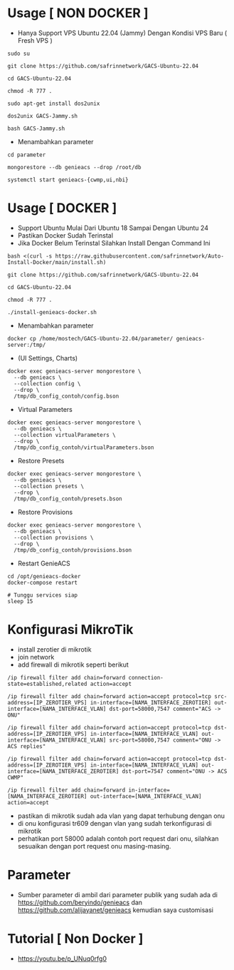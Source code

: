 # Usage [ NON DOCKER ]
- Hanya Support VPS Ubuntu 22.04 (Jammy) Dengan Kondisi VPS Baru ( Fresh VPS )
```
sudo su
```
```
git clone https://github.com/safrinnetwork/GACS-Ubuntu-22.04
```
```
cd GACS-Ubuntu-22.04
```
```
chmod -R 777 .
```
```
sudo apt-get install dos2unix
```
```
dos2unix GACS-Jammy.sh
```
```
bash GACS-Jammy.sh
```
- Menambahkan parameter
```
cd parameter
```
```
mongorestore --db genieacs --drop /root/db
```
```
systemctl start genieacs-{cwmp,ui,nbi}
```
# Usage [ DOCKER ]
- Support Ubuntu Mulai Dari Ubuntu 18 Sampai Dengan Ubuntu 24
- Pastikan Docker Sudah Terinstal
- Jika Docker Belum Terinstal Silahkan Install Dengan Command Ini
```
bash <(curl -s https://raw.githubusercontent.com/safrinnetwork/Auto-Install-Docker/main/install.sh)
```
```
git clone https://github.com/safrinnetwork/GACS-Ubuntu-22.04
```
```
cd GACS-Ubuntu-22.04
```
```
chmod -R 777 .
```
```
./install-genieacs-docker.sh
```
- Menambahkan parameter
```
docker cp /home/mostech/GACS-Ubuntu-22.04/parameter/ genieacs-server:/tmp/
```
- (UI Settings, Charts)
```
docker exec genieacs-server mongorestore \
  --db genieacs \
  --collection config \
  --drop \
  /tmp/db_config_contoh/config.bson
```

- Virtual Parameters
```
docker exec genieacs-server mongorestore \
  --db genieacs \
  --collection virtualParameters \
  --drop \
  /tmp/db_config_contoh/virtualParameters.bson
```

- Restore Presets
```
docker exec genieacs-server mongorestore \
  --db genieacs \
  --collection presets \
  --drop \
  /tmp/db_config_contoh/presets.bson
```

- Restore Provisions
```
docker exec genieacs-server mongorestore \
  --db genieacs \
  --collection provisions \
  --drop \
  /tmp/db_config_contoh/provisions.bson
```

- Restart GenieACS
```
cd /opt/genieacs-docker
docker-compose restart

# Tunggu services siap
sleep 15
```
# Konfigurasi MikroTik
- install zerotier di mikrotik
- join network
- add firewall di mikrotik seperti berikut
```
/ip firewall filter add chain=forward connection-state=established,related action=accept
```
```
/ip firewall filter add chain=forward action=accept protocol=tcp src-address=[IP_ZEROTIER_VPS] in-interface=[NAMA_INTERFACE_ZEROTIER] out-interface=[NAMA_INTERFACE_VLAN] dst-port=58000,7547 comment="ACS -> ONU"
```
```
/ip firewall filter add chain=forward action=accept protocol=tcp dst-address=[IP_ZEROTIER_VPS] in-interface=[NAMA_INTERFACE_VLAN] out-interface=[NAMA_INTERFACE_VLAN] src-port=58000,7547 comment="ONU -> ACS replies"
```
```
/ip firewall filter add chain=forward action=accept protocol=tcp dst-address=[IP_ZEROTIER_VPS] in-interface=[NAMA_INTERFACE_VLAN] out-interface=[NAMA_INTERFACE_ZEROTIER] dst-port=7547 comment="ONU -> ACS CWMP"
```
```
/ip firewall filter add chain=forward in-interface=[NAMA_INTERFACE_ZEROTIER] out-interface=[NAMA_INTERFACE_VLAN] action=accept
```
- pastikan di mikrotik sudah ada vlan yang dapat terhubung dengan onu
- di onu konfigurasi tr609 dengan vlan yang sudah terkonfigurasi di mikrotik
- perhatikan port 58000 adalah contoh port request dari onu, silahkan sesuaikan dengan port request onu masing-masing.

# Parameter
- Sumber parameter di ambil dari parameter publik yang sudah ada di https://github.com/beryindo/genieacs dan https://github.com/alijayanet/genieacs kemudian saya customisasi
# Tutorial [ Non Docker ]
- https://youtu.be/p_UNuq0rfg0
